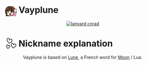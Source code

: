 <h1>
  <img 
    src="images/gif/hello.gif" alt="Hello" 
    width="40" height="auto" 
    style="position: absolute; margin-top: -3px;" 
  />
  <span style="margin-left: 45px;">
    Vayplune
  </span>
</h1>

<a href="https://discordlookup.com/user/1203421606521606269" title="Discord's Profile" target="_blank" rel="noopener">
  <center>
    <img src="https://lanyard.cnrad.dev/api/1203421606521606269?hideActivity=false&&idleMessage=Currently%20not%20on%20my%20PlayStation,%20but%20I%20may%20do%20a%20few%20things%20on%20my%20ChromeBook.&showDisplayName=true&animated=true&theme=dark" alt="lanyard cnrad" />
  </center>
</a>

<p><!-- Fake <br> for GitHub --></p>

<h1>
  <img 
    src="images/gif/hearts.gif" alt="Hearts" 
    width="40" height="auto" 
    style="position: absolute; margin-top: -3px;" 
  />
  <span style="margin-left: 45px;">
    Nickname explanation
  </span>
</h1>

<center>

Vayplune is based on [Lune](https://fr.wikipedia.org/wiki/Lune), a French word for [Moon](https://en.wikipedia.org/wiki/Moon) / Lua.

</center>
<!--
**Vayplune/Vayplune** is a ✨ _special_ ✨ repository because its `README.md` (this file) appears on your GitHub profile.

Here are some ideas to get you started:

- 🔭 I’m currently working on ...
- 🌱 I’m currently learning ...
- 👯 I’m looking to collaborate on ...
- 🤔 I’m looking for help with ...
- 💬 Ask me about ...
- 📫 How to reach me: ...
- 😄 Pronouns: ...
- ⚡ Fun fact: ...
  -->
